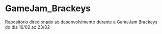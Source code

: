 # GameJam_Brackeys
Repositório direcionado ao desenvolvimento durante a GameJam Brackeys do dia 16/02 ao 23/02
